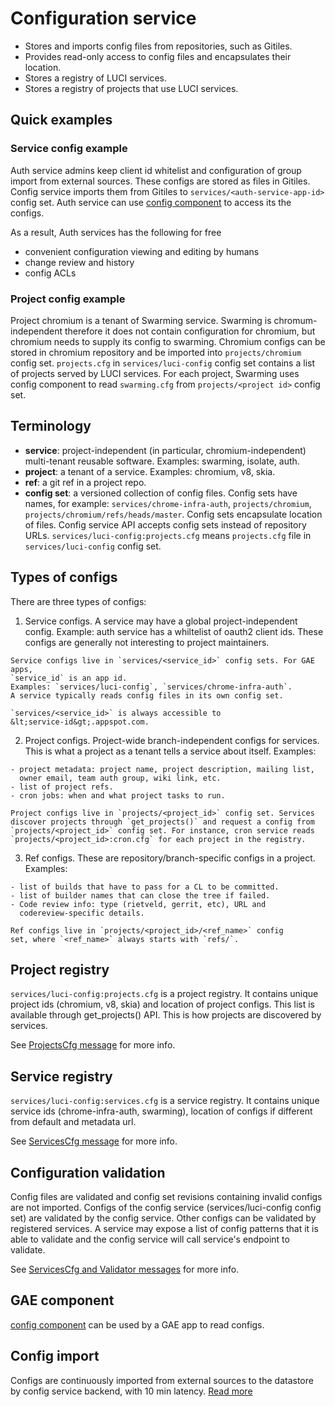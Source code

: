 # Configuration service

  - Stores and imports config files from repositories, such as Gitiles.
  - Provides read-only access to config files and encapsulates their location.
  - Stores a registry of LUCI services.
  - Stores a registry of projects that use LUCI services.

## Quick examples

### Service config example
Auth service admins keep client id whitelist and configuration of group import
from external sources. These configs are stored as files in Gitiles.
Config service imports them from Gitiles to `services/<auth-service-app-id>`
config set. Auth service can use
[config component](../components/components/config) to access its the configs.

As a result, Auth services has the following for free

  - convenient configuration viewing and editing by humans
  - change review and history
  - config ACLs


### Project config example

Project chromium is a tenant of Swarming service. Swarming is
chromum-independent therefore it does not contain configuration for chromium,
but chromium needs to supply its config to swarming. Chromium configs can be
stored in chromium repository and be imported into `projects/chromium` config
set. `projects.cfg` in `services/luci-config` config set contains a list of
projects served by LUCI services. For each project, Swarming uses config
component to read `swarming.cfg` from `projects/<project id>` config set.


## Terminology

  - **service**: project-independent (in particular, chromium-independent)
    multi-tenant reusable software. Examples: swarming, isolate, auth.
  - **project**: a tenant of a service. Examples: chromium, v8, skia.
  - **ref**: a git ref in a project repo.
  - **config set**: a versioned collection of config files. Config sets have
    names, for example: `services/chrome-infra-auth`, `projects/chromium`,
    `projects/chromium/refs/heads/master`. Config sets encapsulate location of
    files. Config service API accepts config sets instead of repository URLs.
    `services/luci-config:projects.cfg` means `projects.cfg` file in
    `services/luci-config` config set.

## Types of configs

There are three types of configs:

  1. Service configs. A service may have a global project-independent config.
    Example: auth service has a whiltelist of oauth2 client ids.
    These configs are generally not interesting to project maintainers.

    Service configs live in `services/<service_id>` config sets. For GAE apps,
    `service_id` is an app id.
    Examples: `services/luci-config`, `services/chrome-infra-auth`.
    A service typically reads config files in its own config set.

    `services/<service_id>` is always accessible to
    &lt;service-id&gt;.appspot.com.

  2. Project configs. Project-wide branch-independent configs for services.
    This is what a project as a tenant tells a service about itself. Examples:

    - project metadata: project name, project description, mailing list,
      owner email, team auth group, wiki link, etc.
    - list of project refs.
    - cron jobs: when and what project tasks to run.

    Project configs live in `projects/<project_id>` config set. Services
    discover projects through `get_projects()` and request a config from
    `projects/<project_id>` config set. For instance, cron service reads
    `projects/<project_id>:cron.cfg` for each project in the registry.

  3. Ref configs. These are repository/branch-specific configs in a project.
    Examples:

    - list of builds that have to pass for a CL to be committed.
    - list of builder names that can close the tree if failed.
    - Code review info: type (rietveld, gerrit, etc), URL and
      codereview-specific details.

    Ref configs live in `projects/<project_id>/<ref_name>` config
    set, where `<ref_name>` always starts with `refs/`.

## Project registry

`services/luci-config:projects.cfg` is a project registry. It contains unique
project ids (chromium, v8, skia) and location of project configs. This list is
available through get_projects() API. This is how projects are discovered by
services.

See [ProjectsCfg message](proto/service_config.proto) for more info.

## Service registry

`services/luci-config:services.cfg` is a service registry. It contains unique
service ids (chrome-infra-auth, swarming), location of configs if different from
default and metadata url.

See [ServicesCfg message](proto/service_config.proto) for more info.

## Configuration validation

Config files are validated and config set revisions containing invalid configs
are not imported. Configs of the config service (services/luci-config config
set) are validated by the config service. Other configs can be validated by
registered services. A service may expose a list of config patterns that it is
able to validate and the config service will call service's endpoint to
validate.

See [ServicesCfg and Validator messages](proto/service_config.proto) for more
info.

## GAE component

[config component](../components/components/config) can be used by a GAE app to
read configs.

## Config import

Configs are continuously imported from external sources to the datastore by
config service backend, with 10 min latency.
[Read more](https://github.com/luci/luci-py/wiki/Config-service:-config-import)
